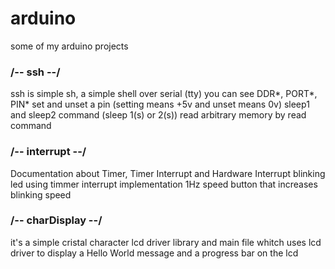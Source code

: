 # arduino
some of my arduino projects


### /--  ssh  --/
ssh is simple sh, a simple shell over serial (tty)
you can see DDR*, PORT*, PIN*
set and unset a pin (setting means +5v and unset means 0v)
sleep1 and sleep2 command (sleep 1(s) or 2(s))
read arbitrary memory by read command


### /-- interrupt --/
Documentation about Timer, Timer Interrupt and Hardware Interrupt
blinking led using timmer interrupt implementation 1Hz
speed button that increases blinking speed


### /-- charDisplay --/
it's a simple cristal character lcd driver library
and main file whitch uses lcd driver to display a
Hello World message and a progress bar on the lcd
